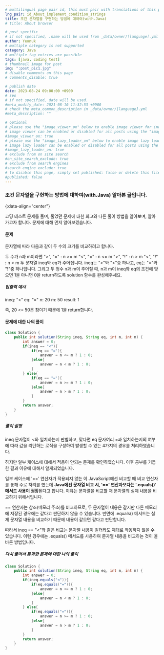 ```yaml
---
# multilingual page pair id, this must pair with translations of this page. (This name must be unique)
lng_pair: id_About_implement_condition_strings
title: 조건 문자열을 구현하는 방법에 대하여(with.Java)
# title: About browser

# post specific
# if not specified, .name will be used from _data/owner/[language].yml
author: Yeonuk
# multiple category is not supported
category: Java
# multiple tag entries are possible
tags: [java, coding test]
# thumbnail image for post
img: ":post_pic1.jpg"
# disable comments on this page
# comments_disable: true

# publish date
date: 2023-08-24 09:00:00 +0900
# seo
# if not specified, date will be used.
#meta_modify_date: 2021-08-10 11:32:53 +0900
# check the meta_common_description in _data/owner/[language].yml
#meta_description: ""

# optional
# please use the "image_viewer_on" below to enable image viewer for individual pages or posts (_posts/ or [language]/_posts folders).
# image viewer can be enabled or disabled for all posts using the "image_viewer_posts: true" setting in _data/conf/main.yml.
#image_viewer_on: true
# please use the "image_lazy_loader_on" below to enable image lazy loader for individual pages or posts (_posts/ or [language]/_posts folders).
# image lazy loader can be enabled or disabled for all posts using the "image_lazy_loader_posts: true" setting in _data/conf/main.yml.
#image_lazy_loader_on: true
# exclude from on site search
#on_site_search_exclude: true
# exclude from search engines
#search_engine_exclude: true
# to disable this page, simply set published: false or delete this file
#published: false
---
```


<!-- outline-start -->

### 조건 문자열을 구현하는 방법에 대하여(with.Java) 알아본 글입니다.

{:data-align="center"}

<!-- outline-end -->

코딩 테스트 문제를 풀며, 풀었던 문제에 대한 회고와 다른 풀이 방법을 알아보며, 알아가고자 합니다.
문제에 대해 먼저 알아보겠습니다.

#### 문제

문자열에 따라 다음과 같이 두 수의 크기를 비교하려고 합니다.

두 수가 n과 m이라면
">", "=" : n >= m
"<", "=" : n <= m
">", "!" : n > m
"<", "!" : n < m
두 문자열 ineq와 eq가 주어집니다. ineq는 "<"와 ">"중 하나고, eq는 "="와 "!"중 하나입니다. 그리고 두 정수 n과 m이 주어질 때, n과 m이 ineq와 eq의 조건에 맞으면 1을 아니면 0을 return하도록 solution 함수를 완성해주세요.

##### 입출력 예시

ineq: "<"
eq: "="
n: 20
m: 50
result: 1

즉, 20 <= 50은 참이기 때문에 1을 return합니다.

#### 문제에 대한 나의 풀이

```java
class Solution {
    public int solution(String ineq, String eq, int n, int m) {
        int answer = 0;
        if(ineq == "<"){
            if(eq == "="){
                answer = n <= m ? 1 : 0;
            }else{
                answer = n < m ? 1 : 0;
            }
        } else{
            if(eq == "="){
                answer = n >= m ? 1 : 0;
            }else{
                answer = n > m ? 1 : 0;
            }
        }
        return answer;
    }
}
```

##### 풀이 설명

ineq 문자열이 <와 일치하는지 판별하고, 맞다면 eq 문자여리 =과 일치하는지의 여부에 따라 값을 리턴하는 로직을 구성하여 발생할 수 있는 4가지의 경우를 처리하였습니다.

하지만 일부 케이스에 대해서 적용이 안되는 문제를 확인하였습니다.
이후 공부를 거듭한 결과 이유에 대해서 알게되었습니다.

일부 케이스에 '==' 연산자가 적용되지 않는 이
JavaScript에선 비교할 때 비교 연산자를 통해 주로 처리를 했는데 **Java에선 문자열 비교 시, '==' 연산자보다는 '.equals()' 메서드 사용이 권장**된다고 합니다. 이유는 문자열을 비교할 때 문자열의 실제 내용을 비교하기 위해서입니다.

== 연산자는 참조(메모리 주소)를 비교하므로, 두 문자열이 내용은 같지만 다른 메모리에 저장된 경우에는 같다고 판단하지 않을 수 있습니다. 반면에 .equals() 메서드는 실제 문자열 내용을 비교하기 때문에 내용이 같으면 같다고 판단합니다.

따라서 ineq == "<"와 같은 비교는 문자열 내용이 같더라도 제대로 작동하지 않을 수 있습니다. 이런 경우에는 .equals() 메서드를 사용하여 문자열 내용을 비교하는 것이 올바른 방법입니다.

##### 다시 풀어서 통과한 문제에 대한 나의 풀이

```java
class Solution {
    public int solution(String ineq, String eq, int n, int m) {
        int answer = 0;
        if(ineq.equals("<")){
            if(eq.equals("=")){
                answer = n <= m ? 1 : 0;
            }else{
                answer = n < m ? 1 : 0;
            }
        } else{
            if(eq.equals("=")){
                answer = n >= m ? 1 : 0;
            }else{
                answer = n > m ? 1 : 0;
            }
        }
        return answer;
    }
}
```
